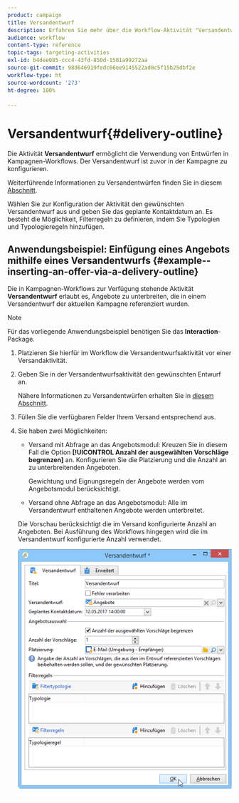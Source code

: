 ```yaml
---
product: campaign
title: Versandentwurf
description: Erfahren Sie mehr über die Workflow-Aktivität "Versandentwurf".
audience: workflow
content-type: reference
topic-tags: targeting-activities
exl-id: b4dee085-ccc4-43fd-850d-1501a99272aa
source-git-commit: 98d646919fedc66ee9145522ad0c5f15b25dbf2e
workflow-type: ht
source-wordcount: '273'
ht-degree: 100%

---
```


# Versandentwurf{#delivery-outline}

Die Aktivität **Versandentwurf** ermöglicht die Verwendung von Entwürfen in Kampagnen-Workflows. Der Versandentwurf ist zuvor in der Kampagne zu konfigurieren.

Weiterführende Informationen zu Versandentwürfen finden Sie in diesem [Abschnitt](../../campaign/using/marketing-campaign-deliveries.md#associating-and-structuring-resources-linked-via-a-delivery-outline).

Wählen Sie zur Konfiguration der Aktivität den gewünschten Versandentwurf aus und geben Sie das geplante Kontaktdatum an. Es besteht die Möglichkeit, Filterregeln zu definieren, indem Sie Typologien und Typologieregeln hinzufügen.

## Anwendungsbeispiel: Einfügung eines Angebots mithilfe eines Versandentwurfs {#example--inserting-an-offer-via-a-delivery-outline}

Die in Kampagnen-Workflows zur Verfügung stehende Aktivität **Versandentwurf** erlaubt es, Angebote zu unterbreiten, die in einem Versandentwurf der aktuellen Kampagne referenziert wurden.

>[!NOTE]
>
>Für das vorliegende Anwendungsbeispiel benötigen Sie das **Interaction**-Package.

1. Platzieren Sie hierfür im Workflow die Versandentwurfsaktivität vor einer Versandaktivität.
1. Geben Sie in der Versandentwurfsaktivität den gewünschten Entwurf an.

   Nähere Informationen zu Versandentwürfen erhalten Sie in [diesem Abschnitt](../../campaign/using/marketing-campaign-deliveries.md#associating-and-structuring-resources-linked-via-a-delivery-outline).

1. Füllen Sie die verfügbaren Felder Ihrem Versand entsprechend aus.
1. Sie haben zwei Möglichkeiten:

   * Versand mit Abfrage an das Angebotsmodul: Kreuzen Sie in diesem Fall die Option **[!UICONTROL Anzahl der ausgewählten Vorschläge begrenzen]** an. Konfigurieren Sie die Platzierung und die Anzahl an zu unterbreitenden Angeboten.

      Gewichtung und Eignungsregeln der Angebote werden vom Angebotsmodul berücksichtigt.

   * Versand ohne Abfrage an das Angebotsmodul: Alle im Versandentwurf enthaltenen Angebote werden unterbreitet.

   Die Vorschau berücksichtigt die im Versand konfigurierte Anzahl an Angeboten. Bei Ausführung des Workflows hingegen wird die im Versandentwurf konfigurierte Anzahl verwendet.

   ![](assets/int_compo_offre_wf1.png)
